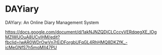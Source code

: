 # DAYiary

DAYiary: An Online Diary Management System

https://docs.google.com/document/d/1akNJNZQDjCLCccyVERdqegXE_IOgMZIWUOuA8UCvIHM/edit?fbclid=IwAR0WDrOwVn7rEiDForgbUFqGL4RhHMQ8DKZfK_-icMeGNfS7h5moMII47PU
